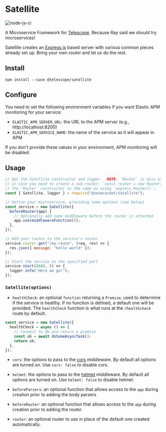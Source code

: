 # Satellite

![node-js-ci](https://github.com/Seneca-CDOT/satellite/workflows/node-js-ci/badge.svg)

A Microservice Framework for [Telescope](https://github.com/Seneca-CDOT/telescope).
Because Ray said we should try microservices!

Satellite creates an [Express.js](http://expressjs.com/) based server with
various common pieces already set up. Bring your own router and let us do the rest.

## Install

```
npm install --save @telescope/satellite
```

## Configure

You need to set the following environment variables if you want Elastic APM
monitoring for your service:

- `ELASTIC_APM_SERVER_URL`: the URL to the APM server (e.g., http://localhost:8200)
- `ELASTIC_APM_SERVICE_NAME`: the name of the service as it will appear in APM

If you don't provide these values in your environment, APM monitoring will be
disabled.

## Usage

```js
// Get the Satellite constructor and logger.  NOTE: `Router` is also exposed
// in case you need to create a sub-router: `const router = new Router();`
// The `Router` constructor is the same as using `express.Router()`;
const { Satellite, logger } = require("@senecacdot/satellite");

// Define your microservice, providing some options (see below)
const service = new Satellite({
  beforeRouter(app) {
    // Optionally add some middleware before the router is attached
    app.use(middlewareFunction());
  },
});

// Add your routes to the service's router
service.router.get("/my-route", (req, res) => {
  res.json({ message: "hello world" });
});

// Start the service on the specified port
service.start(8888, () => {
  logger.info("Here we go!");
});
```

### `Satellite(options)`

- `healthCheck`: an optional `function` returning a `Promise`, used to determine if the service is healthy. If no function is defined, a default one will be provided. The `healthCheck` function is what runs at the `/healthcheck` route by default.

```js
const service = new Satellite({
  healthCheck = async () => {
    // Connect to db and return a promise
    const ok = await doSomeAsyncTask();
    return ok;
  },
});
```

- `cors`: the options to pass to the [cors](https://www.npmjs.com/package/cors) middleware. By default all options are turned on. Use `cors: false` to disable cors.

- `helmet`: the options to pass to the [helmet](https://www.npmjs.com/package/helmet) middleware. By default all options are turned on. Use `helmet: false` to disable helmet.

- `beforeParsers`: an optional function that allows access to the `app` during creation prior to adding the body parsers

- `beforeRouter`: an optional function that allows access to the `app` during creation prior to adding the router.

- `router`: an optional router to use in place of the default one created automatically.
